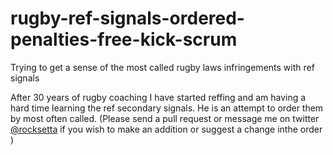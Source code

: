 # rugby-ref-signals-ordered-penalties-free-kick-scrum
Trying to get a sense of the most called rugby laws infringements with ref signals


After 30 years of rugby coaching I have started reffing and am having a hard time learning the ref secondary signals. He is an attempt to order them by most often called. (Please send a pull request or message me on twitter [@rocksetta](https://twitter.com/rocksetta) if you wish to make an addition or suggest a change inthe order )
